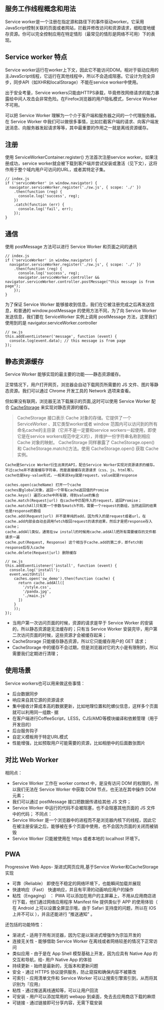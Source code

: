 ## 服务工作线程概念和用法

Service worker是一个注册在指定源和路径下的事件驱动worker。它采用JavaScript控制关联的页面或者网站，拦截并修改访问和资源请求，细粒度地缓存资源。你可以完全控制应用在特定情形（最常见的情形是网络不可用）下的表现。

## Service worker 特点

Service worker运行在worker上下文，因此它不能访问DOM。相对于驱动应用的主JavaScript线程，它运行在其他线程中，所以不会造成阻塞。它设计为完全异步，同步API（如XHR和localStorage）不能在service worker中使用。

出于安全考量，Service workers只能由HTTPS承载，毕竟修改网络请求的能力暴露给中间人攻击会非常危险。在Firefox浏览器的用户隐私模式，Service Worker不可用。

可以把 Service Worker 理解为一个介于客户端和服务器之间的一个代理服务器。在 Service Worker 中我们可以做很多事情，比如拦截客户端的请求、向客户端发送消息、向服务器发起请求等等，其中最重要的作用之一就是离线资源缓存。


## 注册

使用 ServiceWorkerContainer.register() 方法首次注册service worker。如果注册成功，service worker就会被下载到客户端并尝试安装或激活（见下文），这将作用于整个域内用户可访问的URL，或者其特定子集。

```tsx
// index.js
if ('serviceWorker' in window.navigator) {
  navigator.serviceWorker.register('./sw.js', { scope: './' })
    .then(function (reg) {
      console.log('success', reg);
    })
    .catch(function (err) {
      console.log('fail', err);
    });
}

```

## 通信

使用 postMessage 方法可以进行 Service Worker 和页面之间的通讯

```tsx
// index.js
if ('serviceWorker' in window.navigator) {
  navigator.serviceWorker.register('./sw.js', { scope: './' })
    .then(function (reg) {
      console.log('success', reg);
      navigator.serviceWorker.controller && navigator.serviceWorker.controller.postMessage("this message is from page");
    });
}

```
为了保证 Service Worker 能够接收到信息，我们在它被注册完成之后再发送信息，和普通的 window.postMessage 的使用方法不同，为了向 Service Worker 发送信息，我们要在 ServiceWorker 实例上调用 postMessage 方法，这里我们使用到的是 navigator.serviceWorker.controller

```tsx
// sw.js
this.addEventListener('message', function (event) {
  console.log(event.data); // this message is from page
});

```

## 静态资源缓存

Service Worker 能够实现的最主要的功能——静态资源缓存。

正常情况下，用户打开网页，浏览器会自动下载网页所需要的 JS 文件、图片等静态资源。我们可以通过 Chrome 开发工具的 Network 选项来查看。

但如果没有联网，浏览器无法下载展示的页面,这时可以使用 Service Worker 配合 [CacheStorage](https://developer.mozilla.org/zh-CN/docs/Web/API/CacheStorage)  来实现对静态资源的缓存。
>CacheStorage 接口表示 Cache 对象的存储。它提供了一个 ServiceWorker 、其它类型worker或者 window 范围内可以访问到的所有命名cache的主目录（它并不是一定要和service workers一起使用，即使它是在service workers规范中定义的），并维护一份字符串名称到相应 Cache 对象的映射。
CacheStorage  同样暴露了 CacheStorage.open() 和 CacheStorage.match()方法。使用 CacheStorage.open() 获取 Cache 实例。

```tsx
Cache是Service Worker衍生出来的API，配合Service Worker实现对资源请求的缓存。
不过cache并不直接缓存字符串，而是直接缓存资源请求（css、js、html等）。
cache也是key-value形式，一般来说key就是request，value就是response

caches.open(cacheName) 打开一个cache
caches是global对象，返回一个带有cache返回值的Promise
cache.keys() 遍历cache中所有键，得到value的集合
cache.match(Request|url) 在cache中匹配传入的request，返回Promise；
cache.matchAll只有第一个参数与match不同，需要一个request的数组，当然返回的结果也是response的数组
cache.add(Request|url) 并不是单纯的add，因为传入的是request或者url，在cache.add内部会自动去调用fetch取回request的请求结果，然后才是把response存入cache；
cache.addAll类似，通常在sw install的时候用cache.addAll把所有需要缓存的文件都请求一遍
cache.put(Request, Response) 这个相当于cache.add的第二步，即fetch到response后存入cache
cache.delete(Request|url) 删除缓存

```

```tsx
// sw.js
this.addEventListener('install', function (event) {
  console.log('install');
  event.waitUntil(
    caches.open('sw_demo').then(function (cache) {
      return cache.addAll([
        '/style.css',
        '/panda.jpg',
        './main.js'
      ])
    }
    ));
});

```

- 当用户第一次访问页面的时候，资源的请求是早于 Service Worker 的安装的，所以静态资源是无法缓存的；只有当 Service Worker 安装完毕，用户第二次访问页面的时候，这些资源才会被缓存起来；
- CacheStorage 只能缓存静态资源，所以它只能缓存用户的 GET 请求；
- CacheStorage 中的缓存不会过期，但是浏览器对它的大小是有限制的，所以需要我们定期进行清理；


## 使用场景

Service workers也可以用来做这些事情：

- 后台数据同步
- 响应来自其它源的资源请求
- 集中接收计算成本高的数据更新，比如地理位置和陀螺仪信息，这样多个页面就可以利用同一组数- 据
- 在客户端进行CoffeeScript，LESS，CJS/AMD等模块编译和依赖管理（用于开发目的）
- 后台服务钩子
- 自定义模板用于特定URL模式
- 性能增强，比如预取用户可能需要的资源，比如相册中的后面数张图片

## 对比 Web Worker

相同点：
- Service Worker 工作在 worker context 中，是没有访问 DOM 的权限的，所以我们无法在 Service Worker 中获取 DOM 节点，也无法在其中操作 DOM 元素；
- 我们可以通过 postMessage 接口把数据传递给其他 JS 文件；
- Service Worker 中运行的代码不会被阻塞，也不会阻塞其他页面的 JS 文件中的代码；
不同点：
- Service Worker 是一个浏览器中的进程而不是浏览器内核下的线程，因此它在被注册安装之后，能够被在多个页面中使用，也不会因为页面的关闭而被销毁
- Service Worker 只能被使用在 https 或者本地的 localhost 环境下。


## PWA

Progressive Web Apps- 渐进式网页应用,基于Service Worker和CacheStorage实现

- 可靠（Reliable） 即使在不稳定的网络环境下，也能瞬间加载并展现
- 快速响应（Fast） 快速响应，并且有平滑的动画响应用户的操作
- 粘性（Engaging） ： PWA 可以添加在用户的主屏幕上，不用从应用商店进行下载，他们通过网络应用程序 Manifest file 提供类似于 APP 的使用体验（ 在 Android 上可以设置全屏显示哦，由于 Safari 支持度的问题，所以在 IOS 上并不可以 ），并且还能进行 ”推送通知” 。

还包括的功能特性：

- 渐进式 - 适用于所有浏览器，因为它是以渐进式增强作为宗旨开发的
- 连接无关性 - 能够借助 Service Worker 在离线或者网络较差的情况下正常访问
- 类似应用 - 由于是在 App Shell 模型基础上开发，因为应具有 Native App 的交互和导航，给- 用户 Native App 的体验
- 持续更新 - 始终是最新的，无版本和更新问题
- 安全 - 通过 HTTPS 协议提供服务，防止窥探和确保内容不被篡改
- 可索引 - 应用清单文件和 Service Worker 可以让搜索引擎索引到，从而将其识别为『应用』
- 粘性 - 通过推送离线通知等，可以让用户回流
- 可安装 - 用户可以添加常用的 webapp 到桌面，免去去应用商店下载的麻烦
- 可链接 - 通过链接即可分享内容，无需下载安装
